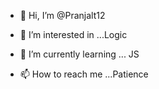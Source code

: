 - 👋 Hi, I’m @Pranjalt12
- 👀 I’m interested in ...Logic
- 🌱 I’m currently learning ... JS
  
- 📫 How to reach me ...Patience

<!---
Pranjalt12/Pranjalt12 is a ✨ special ✨ repository because its `README.md` (this file) appears on your GitHub profile.
You can click the Preview link to take a look at your changes.
--->
